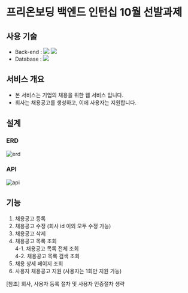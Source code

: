 # 프리온보딩 백엔드 인턴십 10월 선발과제

## 사용 기술
- Back-end : <img src="https://img.shields.io/badge/java-007396?style=for-the-flat&logo=OpenJDK&logoColor=white"> <img src="https://img.shields.io/badge/spring-6DB33F?style=for-the-flat&logo=springboot&logoColor=white">
- Database : <img src="https://img.shields.io/badge/mysql-4479A1?style=for-the-flat&logo=mysql&logoColor=white">

## 서비스 개요
- 본 서비스는 기업의 채용을 위한 웹 서비스 입니다.
- 회사는 채용공고를 생성하고, 이에 사용자는 지원합니다.

## 설계
### ERD
![erd](https://img1.daumcdn.net/thumb/R1280x0/?scode=mtistory2&fname=https%3A%2F%2Fblog.kakaocdn.net%2Fdn%2FrZNFo%2Fbtsw0gDE6hU%2FzmpPaIydr0vv48P1gZaLDk%2Fimg.png)

### API
![api](https://img1.daumcdn.net/thumb/R1280x0/?scode=mtistory2&fname=https%3A%2F%2Fblog.kakaocdn.net%2Fdn%2FcjaaRG%2FbtswbeHWY0M%2Ffb5KKMY9YK2Blzt22xakw1%2Fimg.jpg)

## 기능
1. 채용공고 등록
2. 채용공고 수정 (회사 id 이외 모두 수정 가능)
3. 채용공고 삭제
4. 채용공고 목록 조회
<br>   4-1. 채용공고 목록 전체 조회
<br>   4-2. 채용공고 목록 검색 조회
5. 채용 상세 페이지 조회
6. 사용자 채용공고 지원 (사용자는 1회만 지원 가능)

[참조] 회사, 사용자 등록 절차 및 사용자 인증절차 생략
